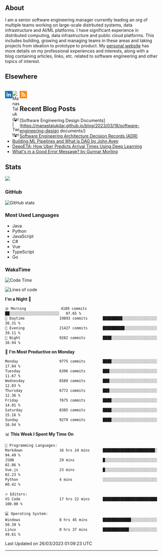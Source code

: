 ## About

I am a senior software engineering manager currently leading an org of multiple teams working on large-scale distrbuted systems, data infrastructure and AI/ML platforms. I have significant experience in distributed computing, data infrastructure and public cloud platforms. This includes building, growing and managing teams in these areas and taking projects from ideation to prototype to product. My [personal website](https://manastalukdar.github.io/) has more details on my professional experiences and interests, along with a blog containing articles, links, etc. related to software engineering and other topics of interest.

## Elsewhere

</br>

<a href="https://www.linkedin.com/in/manastalukdar" target="_blank">
  <img align="left" alt="Manas Talukdar | Linkedin" width="24px" src="https://raw.githubusercontent.com/edent/SuperTinyIcons/master/images/svg/linkedin.svg" />
</a>
<a href="https://www.twitter.com/manastalukdar" target="_blank">
  <img align="left" alt="Manas Talukdar | Twitter" width="24px" src="https://github.com/TheDudeThatCode/TheDudeThatCode/blob/master/Assets/Twitter.svg" />
</a>
<a href="https://manastalukdar.github.io/" target="_blank">
  <img align="left" alt="Manas Talukdar | Website" width="24px" src="https://github.com/edent/SuperTinyIcons/blob/master/images/svg/rss.svg" />
</a>

</br>

## Recent Blog Posts

<!-- BLOG:START -->
- [Software Engineering Design Documents](https://manastalukdar.github.io/blog/2023/03/18/software-engineering-design documents/)
- [Software Engineering Architecture Decision Records &lpar;ADR&rpar;](https://manastalukdar.github.io/blog/2023/03/18/software-engineering-architecture-decision-records/)
- [Building ML Pipelines and What is DAG by John Aven](https://manastalukdar.github.io/blog/2022/03/21/building-ml-pipelines-dag/)
- [DeepETA: How Uber Predicts Arrival Times Using Deep Learning](https://manastalukdar.github.io/blog/2022/03/21/deepeta-uber-predicts-arrival-times-deep-learning/)
- [What&#39;s in a Good Error Message? by Gunnar Morling](https://manastalukdar.github.io/blog/2022/02/11/good-error-message-gunnar-morling/)
<!-- BLOG:END -->

## Stats

![](https://komarev.com/ghpvc/?username=manastalukdar)

### GitHub

![GitHub stats](https://github-readme-stats.vercel.app/api?username=manastalukdar&show_icons=true&hide_border=true&hide_rank=true&hide_title=true&icon_color=79ff97&text_color=cecac3&bg_color=4d4b4b)

### Most Used Languages

- Java
- Python
- JavaScript
- C#
- Vue
- TypeScript
- Go

<!--
![Top Langs](https://github-readme-stats.vercel.app/api/top-langs/?username=manastalukdar&layout=compact&hide_border=true&hide_title=true&icon_color=79ff97&text_color=cecac3&bg_color=4d4b4b)
-->

### WakaTime

<!--START_SECTION:waka-->
![Code Time](http://img.shields.io/badge/Code%20Time-3%2C487%20hrs%2036%20mins-blue)

![Lines of code](https://img.shields.io/badge/From%20Hello%20World%20I%27ve%20Written-18.9%20million%20lines%20of%20code-blue)

**I'm a Night 🦉** 

```text
🌞 Morning                4189 commits        ██░░░░░░░░░░░░░░░░░░░░░░░   07.65 % 
🌆 Daytime                19893 commits       █████████░░░░░░░░░░░░░░░░   36.31 % 
🌃 Evening                21427 commits       ██████████░░░░░░░░░░░░░░░   39.11 % 
🌙 Night                  9282 commits        ████░░░░░░░░░░░░░░░░░░░░░   16.94 % 
```
📅 **I'm Most Productive on Monday** 

```text
Monday                   9775 commits        ████░░░░░░░░░░░░░░░░░░░░░   17.84 % 
Tuesday                  6396 commits        ███░░░░░░░░░░░░░░░░░░░░░░   11.67 % 
Wednesday                6589 commits        ███░░░░░░░░░░░░░░░░░░░░░░   12.03 % 
Thursday                 6772 commits        ███░░░░░░░░░░░░░░░░░░░░░░   12.36 % 
Friday                   7675 commits        ████░░░░░░░░░░░░░░░░░░░░░   14.01 % 
Saturday                 8305 commits        ████░░░░░░░░░░░░░░░░░░░░░   15.16 % 
Sunday                   9279 commits        ████░░░░░░░░░░░░░░░░░░░░░   16.94 % 
```


📊 **This Week I Spent My Time On** 

```text
💬 Programming Languages: 
Markdown                 16 hrs 24 mins      ████████████████████████░   94.49 % 
JSON                     29 mins             █░░░░░░░░░░░░░░░░░░░░░░░░   02.86 % 
Vue.js                   23 mins             █░░░░░░░░░░░░░░░░░░░░░░░░   02.23 % 
Python                   4 mins              ░░░░░░░░░░░░░░░░░░░░░░░░░   00.42 % 

🔥 Editors: 
VS Code                  17 hrs 22 mins      █████████████████████████   100.00 % 

💻 Operating System: 
Windows                  8 hrs 45 mins       █████████████░░░░░░░░░░░░   50.39 % 
Linux                    8 hrs 37 mins       ████████████░░░░░░░░░░░░░   49.61 % 
```


 Last Updated on 26/03/2023 01:09:23 UTC
<!--END_SECTION:waka-->

---

<!--

**manastalukdar/manastalukdar** is a ✨ _special_ ✨ repository because its `README.md` (this file) appears on your GitHub profile.

Here are some ideas to get you started:

- 🔭 I’m currently working on ...
- 🌱 I’m currently learning ...
- 👯 I’m looking to collaborate on ...
- 🤔 I’m looking for help with ...
- 💬 Ask me about ...
- 📫 How to reach me: ...
- 😄 Pronouns: ...
- ⚡ Fun fact: ...
-->

